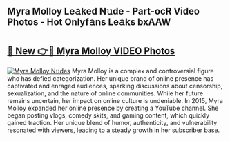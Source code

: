 ## Myra Molloy Le𝚊ked N𝚞de - Part-ocR Video Photos - Hot Onlyf𝚊ns Le𝚊ks bxAAW

# <h2><a href="http://ab45788.deff.icu/?id=Myra+Molloy">🔗 New 👉🔴 Myra Molloy VIDEO Photos</a></h2>

[![Myra Molloy N𝚞des](https://i.imgur.com/rIISA9y.gif)](http://ab45788.deff.icu/?id=Myra+Molloy)
Myra Molloy is a complex and controversial figure who has defied categorization. Her unique brand of online presence has captivated and enraged audiences, sparking discussions about censorship, sexualization, and the nature of online communities. While her future remains uncertain, her impact on online culture is undeniable. In 2015, Myra Molloy expanded her online presence by creating a YouTube channel. She began posting vlogs, comedy skits, and gaming content, which quickly gained traction. Her unique blend of humor, authenticity, and vulnerability resonated with viewers, leading to a steady growth in her subscriber base.
